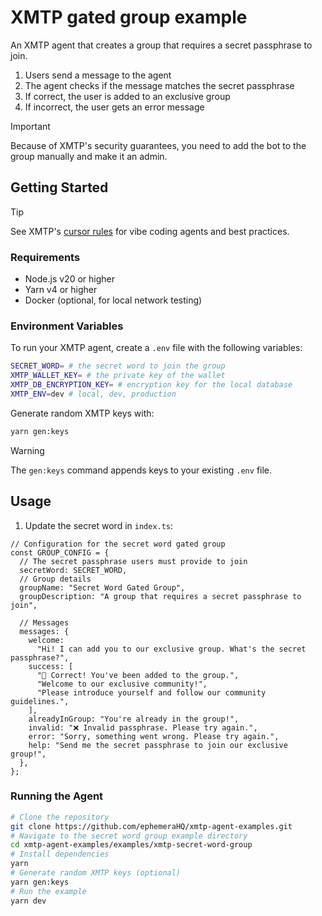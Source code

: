 # XMTP gated group example

An XMTP agent that creates a group that requires a secret passphrase to join.

1. Users send a message to the agent
2. The agent checks if the message matches the secret passphrase
3. If correct, the user is added to an exclusive group
4. If incorrect, the user gets an error message

> [!IMPORTANT]
> Because of XMTP's security guarantees, you need to add the bot to the group manually and make it an admin.

## Getting Started

> [!TIP]
> See XMTP's [cursor rules](/.cursor/README.md) for vibe coding agents and best practices.

### Requirements

- Node.js v20 or higher
- Yarn v4 or higher
- Docker (optional, for local network testing)

### Environment Variables

To run your XMTP agent, create a `.env` file with the following variables:

```bash
SECRET_WORD= # the secret word to join the group
XMTP_WALLET_KEY= # the private key of the wallet
XMTP_DB_ENCRYPTION_KEY= # encryption key for the local database
XMTP_ENV=dev # local, dev, production
```

Generate random XMTP keys with:

```bash
yarn gen:keys
```

> [!WARNING]
> The `gen:keys` command appends keys to your existing `.env` file.

## Usage

1. Update the secret word in `index.ts`:

```tsx
// Configuration for the secret word gated group
const GROUP_CONFIG = {
  // The secret passphrase users must provide to join
  secretWord: SECRET_WORD,
  // Group details
  groupName: "Secret Word Gated Group",
  groupDescription: "A group that requires a secret passphrase to join",

  // Messages
  messages: {
    welcome:
      "Hi! I can add you to our exclusive group. What's the secret passphrase?",
    success: [
      "🎉 Correct! You've been added to the group.",
      "Welcome to our exclusive community!",
      "Please introduce yourself and follow our community guidelines.",
    ],
    alreadyInGroup: "You're already in the group!",
    invalid: "❌ Invalid passphrase. Please try again.",
    error: "Sorry, something went wrong. Please try again.",
    help: "Send me the secret passphrase to join our exclusive group!",
  },
};
```

### Running the Agent

```bash
# Clone the repository
git clone https://github.com/ephemeraHQ/xmtp-agent-examples.git
# Navigate to the secret word group example directory
cd xmtp-agent-examples/examples/xmtp-secret-word-group
# Install dependencies
yarn
# Generate random XMTP keys (optional)
yarn gen:keys
# Run the example
yarn dev
```
